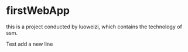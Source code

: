 # firstWebApp

this is a project conducted by luoweizi, which contains the technology of ssm.

Test add a new line